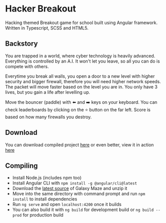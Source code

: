 # Hacker Breakout
Hacking themed Breakout game for school built using Angular framework. Written in Typescript, SCSS and HTML5.

## Backstory
You are trapped in a world, where cyber technology is heavily advanced. Everything is controlled by an A.I.
It won't let you leave, so all you can do is compete with others.

Everytime you break all walls, you open a door to a new level with higher security and bigger firewall,
therefore you will need higher network speeds. The packet will move faster based on the level you are in.
You only have 3 lives, but you gain a life after levelling up.

Move the bouncer (paddle) with ⬅️ and ➡️ keys on your keyboard. You can check leaderboards by clicking
on the ⭐ button on the far left. Score is based on how many firewalls you destroy.

## Download
You can download compiled project [here](https://github.com/Timic3/Breakout/releases/latest) or even better, view it in action [here](https://timic3.github.io/Breakout/)

## Compiling
* Install Node.js (includes npm too)
* Install Angular CLI with ```npm install -g @angular/cli@latest```
* Download the [latest source](https://github.com/Timic3/Breakout/archive/master.zip) of Galaxy Maze and unzip it
* Move into the same directory with command prompt and run ```npm install``` to install dependencies
* Run ```ng serve``` and open ```localhost:4200``` once it builds
* You can also build it with ```ng build``` for development build or ```ng build --prod``` for production build

